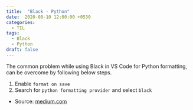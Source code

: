 ```yaml
---
title:  "Black - Python"
date:  2020-08-10 12:00:00 +0530
categories:
  - TIL
tags:
  - Black
  - Python
draft: false
---
```


The common problem while using Black in VS Code for Python formatting, can be overcome by following below steps.

  1.  Enable `format on save`
  2.  Search for `python formatting provider` and select `black`

  * Source: [medium.com](https://medium.com/@marcobelo/setting-up-python-black-on-visual-studio-code-5318eba4cd00#:~:text=Go%20to%20the%20settings%20in,%E2%80%9D%20and%20select%20%E2%80%9Cblack%E2%80%9D.)
